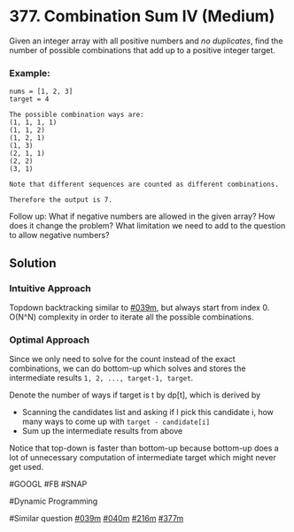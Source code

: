 # 377. Combination Sum IV (Medium)

Given an integer array with all positive numbers and *no duplicates*, find the number of possible combinations that add up to a positive integer target.

### Example:
```
nums = [1, 2, 3]
target = 4

The possible combination ways are:
(1, 1, 1, 1)
(1, 1, 2)
(1, 2, 1)
(1, 3)
(2, 1, 1)
(2, 2)
(3, 1)

Note that different sequences are counted as different combinations.

Therefore the output is 7.
```

Follow up:
What if negative numbers are allowed in the given array?
How does it change the problem?
What limitation we need to add to the question to allow negative numbers?

## Solution
### Intuitive Approach
Topdown backtracking similar to [#039m](../p039m/README.md), but always start from index 0. O(N^N) complexity in order to iterate all the possible combinations.

### Optimal Approach
Since we only need to solve for the count instead of the exact combinations, we can do bottom-up which solves and stores the intermediate results `1, 2, ..., target-1, target`.

Denote the number of ways if target is t by dp[t], which is derived by
- Scanning the candidates list and asking if I pick this candidate i, how many ways to come up with `target - candidate[i]`
- Sum up the intermediate results from above

Notice that top-down is faster than bottom-up because bottom-up does a lot of unnecessary computation of intermediate target which might never get used.

#GOOGL #FB #SNAP

#Dynamic Programming

#Similar question [#039m](../p039m/README.md) [#040m](../p040m/README.md) [#216m](../p216m/README.md) [#377m](../p377m/README.md)
